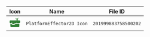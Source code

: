 | Icon | Name | File ID |
| ---  | ---  | ---     |
| ![](PlatformEffector2D%20Icon.png) | `PlatformEffector2D Icon` | `201999883758500202` |
